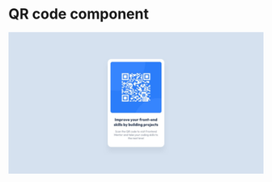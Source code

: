 # QR code component

![Design preview for the QR code component coding challenge](./design/desktop-design.jpg)
